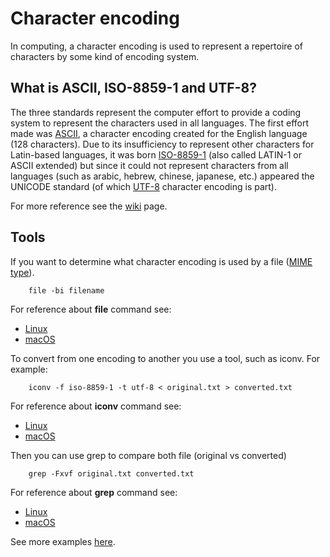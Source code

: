 # Character encoding

In computing, a character encoding is used to represent a repertoire of characters by some kind of encoding system.

## What is ASCII, ISO-8859-1 and UTF-8?

The three standards represent the computer effort to provide a coding system to represent the characters used in all languages. 
The first effort made was [ASCII](https://en.wikipedia.org/wiki/ASCII), a character encoding created for the English language (128 characters).  Due to its insufficiency to represent other characters for Latin-based languages, it was born [ISO-8859-1](https://en.wikipedia.org/wiki/ISO/IEC_8859-1) (also called LATIN-1 or ASCII extended) but since it could not represent characters from all languages (such as arabic, hebrew, chinese, japanese, etc.) appeared the UNICODE standard (of which [UTF-8](https://en.wikipedia.org/wiki/UTF-8) character encoding is part).

For more reference see the [wiki](https://en.wikipedia.org/wiki/Character_encoding) page.

## Tools

If you want to determine what character encoding is used by a file ([MIME type](https://en.wikipedia.org/wiki/Media_type)).

        file -bi filename

For reference about **file** command see:
* [Linux](https://ss64.com/bash/file.html)
* [macOS](https://ss64.com/osx/file.html)

To convert from one encoding to another you use a tool, such as iconv. For example:

        iconv -f iso-8859-1 -t utf-8 < original.txt > converted.txt

For reference about **iconv** command see:
* [Linux](https://ss64.com/bash/iconv.html)
* [macOS](https://ss64.com/osx/iconv.html)

Then you can use grep to compare both file (original vs converted)

        grep -Fxvf original.txt converted.txt

For reference about **grep** command see:
* [Linux](https://ss64.com/bash/grep.html)
* [macOS](https://ss64.com/osx/grep.html)

See more examples [here](http://mindspill.net/computing/linux-notes/determine-and-change-file-character-encoding/).